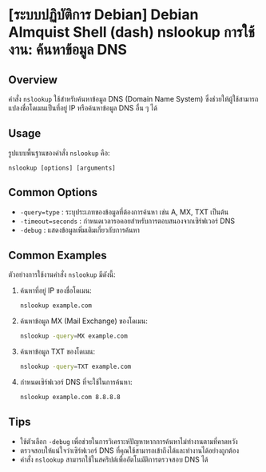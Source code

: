# [ระบบปฏิบัติการ Debian] Debian Almquist Shell (dash) nslookup การใช้งาน: ค้นหาข้อมูล DNS

## Overview
คำสั่ง `nslookup` ใช้สำหรับค้นหาข้อมูล DNS (Domain Name System) ซึ่งช่วยให้ผู้ใช้สามารถแปลงชื่อโดเมนเป็นที่อยู่ IP หรือค้นหาข้อมูล DNS อื่น ๆ ได้

## Usage
รูปแบบพื้นฐานของคำสั่ง `nslookup` คือ:

```
nslookup [options] [arguments]
```

## Common Options
- `-query=type` : ระบุประเภทของข้อมูลที่ต้องการค้นหา เช่น A, MX, TXT เป็นต้น
- `-timeout=seconds` : กำหนดเวลารอคอยสำหรับการตอบสนองจากเซิร์ฟเวอร์ DNS
- `-debug` : แสดงข้อมูลเพิ่มเติมเกี่ยวกับการค้นหา

## Common Examples
ตัวอย่างการใช้งานคำสั่ง `nslookup` มีดังนี้:

1. ค้นหาที่อยู่ IP ของชื่อโดเมน:
   ```sh
   nslookup example.com
   ```

2. ค้นหาข้อมูล MX (Mail Exchange) ของโดเมน:
   ```sh
   nslookup -query=MX example.com
   ```

3. ค้นหาข้อมูล TXT ของโดเมน:
   ```sh
   nslookup -query=TXT example.com
   ```

4. กำหนดเซิร์ฟเวอร์ DNS ที่จะใช้ในการค้นหา:
   ```sh
   nslookup example.com 8.8.8.8
   ```

## Tips
- ใช้ตัวเลือก `-debug` เพื่อช่วยในการวิเคราะห์ปัญหาหากการค้นหาไม่ทำงานตามที่คาดหวัง
- ตรวจสอบให้แน่ใจว่าเซิร์ฟเวอร์ DNS ที่คุณใช้สามารถเข้าถึงได้และทำงานได้อย่างถูกต้อง
- คำสั่ง `nslookup` สามารถใช้ในสคริปต์เพื่ออัตโนมัติการตรวจสอบ DNS ได้
